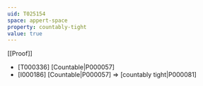 ```yaml
---
uid: T025154
space: appert-space
property: countably-tight
value: true
---
```

[[Proof]]

* [T000336] [Countable|P000057]
* [I000186] [Countable|P000057] => [countably tight|P000081]

